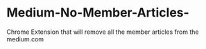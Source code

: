 # Medium-No-Member-Articles-
Chrome Extension that will remove all the member articles from the medium.com
